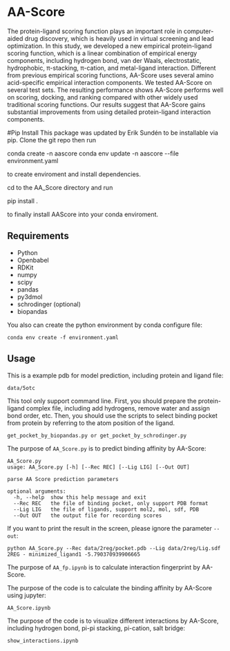 # AA-Score
The protein-ligand scoring function plays an important role in computer-aided drug discovery, which is heavily used in virtual screening and lead optimization. In this study, we developed a new empirical protein-ligand scoring function, which is a linear combination of empirical energy components, including hydrogen bond, van der Waals, electrostatic, hydrophobic, π-stacking, π-cation, and metal-ligand interaction. Different from previous empirical scoring functions, AA-Score uses several amino acid-specific empirical interaction components. We tested AA-Score on several test sets. The resulting performance shows AA-Score performs well on scoring, docking, and ranking compared with other widely used traditional scoring functions. Our results suggest that AA-Score gains substantial improvements from using detailed protein-ligand interaction components.

#Pip Install
This package was updated by Erik Sundén to be installable via pip.
Clone the git repo then run

conda create -n aascore
conda env update -n aascore --file environment.yaml

to create enviroment and install dependencies.

cd to the AA_Score directory and run 

pip install .

to finally install AAScore into your conda enviroment.

## Requirements

* Python
* Openbabel
* RDKit
* numpy
* scipy
* pandas
* py3dmol
* schrodinger (optional)
* biopandas

You also can create the python environment by conda configure file:
```
conda env create -f environment.yaml 
```

## Usage
This is a example pdb for model prediction, including protein and ligand file:
```
data/5otc
```
This tool only support command line. First, you should prepare the protein-ligand complex file, including add hydrogens, remove water and assign bond order, etc. Then, you should use the scripts to select binding pocket from protein by referring to the atom position of the ligand. 
```
get_pocket_by_biopandas.py or get_pocket_by_schrodinger.py 
```
The purpose of `AA_Score.py` is to predict binding affinity by AA-Score:
```
AA_Score.py
usage: AA_Score.py [-h] [--Rec REC] [--Lig LIG] [--Out OUT]

parse AA Score prediction parameters

optional arguments:
  -h, --help  show this help message and exit
  --Rec REC   the file of binding pocket, only support PDB format
  --Lig LIG   the file of ligands, support mol2, mol, sdf, PDB
  --Out OUT   the output file for recording scores
```
If you want to print the result in the screen, please ignore the parameter `--out`:
```
python AA_Score.py --Rec data/2reg/pocket.pdb --Lig data/2reg/Lig.sdf
2REG - minimized_ligand1 -5.790370939906665
```

The purpose of `AA_fp.ipynb` is to calculate interaction fingerprint by AA-Score.

The purpose of the code is to calculate the binding affinity by AA-Score using jupyter:
```
AA_Score.ipynb
```
The purpose of the code is to visualize different interactions by AA-Score, including hydrogen bond, pi-pi stacking, pi-cation, salt bridge:
```
show_interactions.ipynb
```


